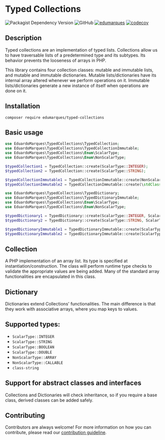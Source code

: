 Typed Collections
================
![Packagist Dependency Version](https://img.shields.io/packagist/dependency-v/edumarques/typed-collections/php?version=v2.x-dev&color=%23777BB3)
![GitHub](https://img.shields.io/github/license/edumarques/typed-collections)
[![edumarques](https://circleci.com/gh/edumarques/typed-collections.svg?style=shield)](https://app.circleci.com/pipelines/github/edumarques)
[![codecov](https://codecov.io/gh/edumarques/typed-collections/branch/main/graph/badge.svg?token=ABGMyvr355)](https://codecov.io/gh/edumarques/typed-collections)

## Description

Typed collections are an implementation of typed lists. Collections allow us to have traversable lists of a predetermined type and its subtypes. Its behavior prevents the looseness of arrays in PHP.

This library contains four collection classes: mutable and immutable lists, and mutable and immutable dictionaries. Mutable lists/dictionaries have its internal array altered whenever we perform operations on it. Immutable lists/dictionaries generate a new instance of itself when operations are done on it.

## Installation

```
composer require edumarques/typed-collections
```

## Basic usage

```php
use EduardoMarques\TypedCollections\TypedCollection;
use EduardoMarques\TypedCollections\TypedCollectionImmutable;
use EduardoMarques\TypedCollections\Enum\ScalarType;
use EduardoMarques\TypedCollections\Enum\NonScalarType;

$typedCollection1 = TypedCollection::create(ScalarType::INTEGER);
$typedCollection2 = TypedCollection::create(ScalarType::STRING);

$typedCollectionImmutable1 = TypedCollectionImmutable::create(NonScalarType::CALLABLE);
$typedCollectionImmutable2 = TypedCollectionImmutable::create(\stdClass::class);
```

```php
use EduardoMarques\TypedCollections\TypedDictionary;
use EduardoMarques\TypedCollections\TypedDictionaryImmutable;
use EduardoMarques\TypedCollections\Enum\ScalarType;
use EduardoMarques\TypedCollections\Enum\NonScalarType;

$typedDictionary1 = TypedDictionary::create(ScalarType::INTEGER, ScalarType::STRING);
$typedDictionary2 = TypedDictionary::create(ScalarType::STRING, ScalarType::DOUBLE);

$typedDictionaryImmutable1 = TypedDictionaryImmutable::create(ScalarType::INTEGER, NonScalarType::CALLABLE);
$typedDictionaryImmutable2 = TypedDictionaryImmutable::create(ScalarType::STRING, \stdClass::class);
```

## Collection

A PHP implementation of an array list. Its type is specified at instantiation/construction. The class will perform runtime type checks to validate the appropriate values are being added. Many of the standard array functionalities are encapsulated in this class.

## Dictionary

Dictionaries extend Collections' functionalities. The main difference is that they work with associative arrays, where you map keys to values.

## Supported types:

- `ScalarType::INTEGER`
- `ScalarType::STRING`
- `ScalarType::BOOLEAN`
- `ScalarType::DOUBLE`
- `NonScalarType::ARRAY`
- `NonScalarType::CALLABLE`
- `class-string`

## Support for abstract classes and interfaces

Collections and Dictionaries will check inheritance, so if you require a base class, derived classes can be added safely.

## Contributing

Contributors are always welcome! For more information on how you can contribute, please read our [contribution guideline](CONTRIBUTING.md).
